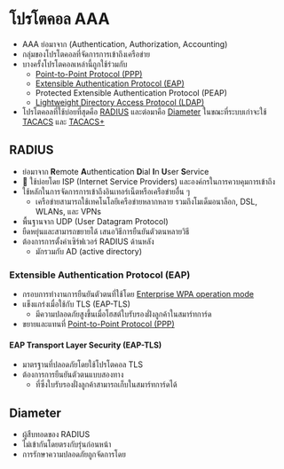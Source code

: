 
# โปรโตคอล AAA

- AAA ย่อมาจาก (Authentication, Authorization, Accounting)
- กลุ่มของโปรโตคอลที่จัดการการเข้าถึงเครือข่าย
- บางครั้งโปรโตคอลเหล่านี้ถูกใช้ร่วมกับ
  - [Point-to-Point Protocol (PPP)](./../15-cryptography/tunneling-protocols.md#ppp-point-to-point-protocol)
  - [Extensible Authentication Protocol (EAP)](#extensible-authentication-protocol-eap)
  - Protected Extensible Authentication Protocol (PEAP)
  - [Lightweight Directory Access Protocol (LDAP)](./../04-enumeration/enumeration-overview.md#ldap)
- โปรโตคอลที่ใช้บ่อยที่สุดคือ [RADIUS](#radius) และต่อมาคือ [Diameter](#diameter) ในขณะที่ระบบเก่าจะใช้ [TACACS](#tacacs) และ [TACACS+](#tacacs-tacacs-plus)

## RADIUS

- ย่อมาจาก **R**emote **A**uthentication **D**ial **I**n **U**ser **S**ervice
- 📝 ใช้บ่อยโดย ISP (Internet Service Providers) และองค์กรในการควบคุมการเข้าถึง
- ใช้หลักในการจัดการการเข้าถึงอินเทอร์เน็ตหรือเครือข่ายอื่น ๆ
  - เครือข่ายสามารถใช้เทคโนโลยีเครือข่ายหลากหลาย รวมถึงโมเด็มอนาล็อก, DSL, WLANs, และ VPNs
- พื้นฐานจาก UDP (User Datagram Protocol)
- ยืดหยุ่นและสามารถขยายได้ เสนอวิธีการยืนยันตัวตนหลายวิธี
- ต้องการการตั้งค่าเซิร์ฟเวอร์ RADIUS ด้านหลัง
  - มักรวมกับ AD (active directory)

### Extensible Authentication Protocol (EAP)

- กรอบการทำงานการยืนยันตัวตนที่ใช้โดย [Enterprise WPA operation mode](./wireless-networks-overview.md#enterprise)
- แข็งแกร่งเมื่อใช้กับ TLS (EAP-TLS)
  - มีความปลอดภัยสูงขึ้นเมื่อโฮสต์ใบรับรองฝั่งลูกค้าในสมาร์ทการ์ด
- ขยายและแทนที่ [Point-to-Point Protocol (PPP)](./../15-cryptography/tunneling-protocols.md#ppp-point-to-point-protocol)

#### EAP Transport Layer Security (EAP-TLS)

- มาตรฐานที่ปลอดภัยโดยใช้โปรโตคอล TLS
- ต้องการการยืนยันตัวตนแบบสองทาง
  - ที่ซึ่งใบรับรองฝั่งลูกค้าสามารถเก็บในสมาร์ทการ์ดได้

## Diameter

- ผู้สืบทอดของ RADIUS
- ไม่เข้ากันโดยตรงกับรุ่นก่อนหน้า
- การรักษาความปลอดภัยถูกจัดการโดย
